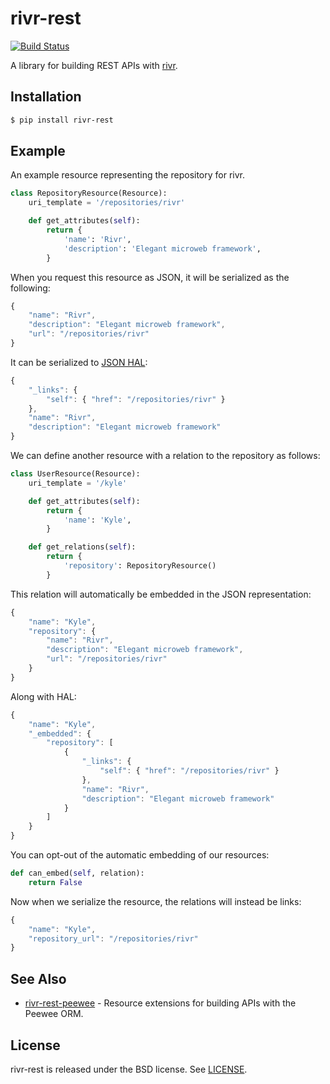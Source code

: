 # rivr-rest

[![Build Status](http://img.shields.io/travis/rivrproject/rivr-rest/master.svg?style=flat)](https://travis-ci.org/rivrproject/rivr-rest)

A library for building REST APIs with [rivr](https://github.com/rivrproject/rivr).

## Installation

```bash
$ pip install rivr-rest
```

## Example

An example resource representing the repository for rivr.

```python
class RepositoryResource(Resource):
    uri_template = '/repositories/rivr'

    def get_attributes(self):
        return {
            'name': 'Rivr',
            'description': 'Elegant microweb framework',
        }
```

When you request this resource as JSON, it will be serialized as the following:

```javascript
{
    "name": "Rivr",
    "description": "Elegant microweb framework",
    "url": "/repositories/rivr"
}
```

It can be serialized to [JSON HAL](http://stateless.co/hal_specification.html):

```javascript
{
    "_links": {
        "self": { "href": "/repositories/rivr" }
    },
    "name": "Rivr",
    "description": "Elegant microweb framework"
}
```

We can define another resource with a relation to the repository as follows:

```python
class UserResource(Resource):
    uri_template = '/kyle'

    def get_attributes(self):
        return {
            'name': 'Kyle',
        }

    def get_relations(self):
        return {
            'repository': RepositoryResource()
        }
```

This relation will automatically be embedded in the JSON representation:

```javascript
{
    "name": "Kyle",
    "repository": {
        "name": "Rivr",
        "description": "Elegant microweb framework",
        "url": "/repositories/rivr"
    }
}
```

Along with HAL:

```javascript
{
    "name": "Kyle",
    "_embedded": {
        "repository": [
            {
                "_links": {
                    "self": { "href": "/repositories/rivr" }
                },
                "name": "Rivr",
                "description": "Elegant microweb framework"
            }
        ]
    }
}
```

You can opt-out of the automatic embedding of our resources:

```python
def can_embed(self, relation):
    return False
```

Now when we serialize the resource, the relations will instead be links:

```javascript
{
    "name": "Kyle",
    "repository_url": "/repositories/rivr"
}
```

## See Also

- [rivr-rest-peewee](https://github.com/rivrproject/rivr-rest-peewee) - Resource extensions for building APIs with the Peewee ORM.

## License

rivr-rest is released under the BSD license. See [LICENSE](LICENSE).


